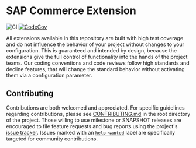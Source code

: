 # SAP Commerce Extension

![CI](https://github.com/sapcxtools/extensions/actions/workflows/buildandtest.yml/badge.svg) 
[![CodeCov](https://codecov.io/gh/sapcxtools/extensions/branch/main/graph/badge.svg?token=F1BIK8R7NZ)](https://codecov.io/gh/sapcxtools/extensions)

All extensions available in this repository are built with high test coverage and do not influence the behavior of
your project without changes to your configuration. This is guaranteed and intended by design, because the extensions
give the full control of functionality into the hands of the project teams. Our coding conventions and code reviews
follow high standards and decline features, that will change the standard behavior without activating them via a
configuration parameter.

## Contributing

Contributions are both welcomed and appreciated. For specific guidelines regarding contributions, please see
[CONTRIBUTING.md](https://github.com/sapcxtools/extensions/blob/main/CONTRIBUTING.md) in the root directory of the
project. Those willing to use milestone or SNAPSHOT releases are encouraged to file feature requests and bug reports
using the project's [issue tracker](https://github.com/sapcxtools/extensions/issues). Issues marked with an
<a href="https://github.com/sapcxtools/extensions/labels/help%20wanted">`help wanted`</a> label are specifically
targeted for community contributions.
